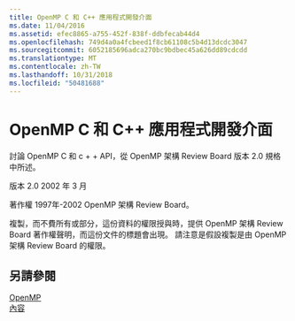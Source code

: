 ```yaml
---
title: OpenMP C 和 C++ 應用程式開發介面
ms.date: 11/04/2016
ms.assetid: efec8865-a755-452f-838f-ddbfecab44d4
ms.openlocfilehash: 749d4a0a4fcbeed1f8cb61108c5b4d13dcdc3047
ms.sourcegitcommit: 6052185696adca270bc9bdbec45a626dd89cdcdd
ms.translationtype: MT
ms.contentlocale: zh-TW
ms.lasthandoff: 10/31/2018
ms.locfileid: "50481688"
---
```

# <a name="openmp-c-and-c-application-program-interface"></a>OpenMP C 和 C++ 應用程式開發介面

討論 OpenMP C 和 c + + API，從 OpenMP 架構 Review Board 版本 2.0 規格中所述。

版本 2.0 2002 年 3 月

著作權 1997年-2002 OpenMP 架構 Review Board。

複製，而不費所有或部分，這份資料的權限授與時，提供 OpenMP 架構 Review Board 著作權聲明，而這份文件的標題會出現。 請注意是假設複製是由 OpenMP 架構 Review Board 的權限。

## <a name="see-also"></a>另請參閱

[OpenMP](../../parallel/openmp/openmp-in-visual-cpp.md)<br/>
[內容](../../parallel/openmp/contents.md)